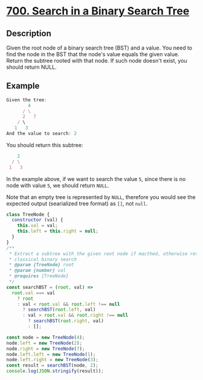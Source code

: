 # [700. Search in a Binary Search Tree](https://leetcode.com/problems/search-in-a-binary-search-tree/description/)

## Description

Given the root node of a binary search tree (BST) and a value. You need to find the node in the BST that the node's value equals the given value. Return the subtree rooted with that node. If such node doesn't exist, you should return NULL.

## Example

```javascript
Given the tree:
        4
      / \
      2   7
    / \
   1   3
And the value to search: 2
```

You should return this subtree:

```javascript
    2
  / \
 1   3
```

In the example above, if we want to search the value `5`, since there is no node with value `5`, we should return `NULL`.

Note that an empty tree is represented by `NULL`, therefore you would see the expected output (searialized tree format) as `[]`, not `null`.

```javascript
class TreeNode {
  constructor (val) {
    this.val = val;
    this.left = this.right = null;
  }
}
/**
 * Extract a subtree with the given root node if macthed, otherwise return empty array.
 * classical binary search
 * @param {TreeNode} root
 * @param {number} val
 * @requires {TreeNode}
 */
const searchBST = (root, val) =>
  root.val === val
    ? root
    : val < root.val && root.left !== null
      ? searchBST(root.left, val)
      : val > root.val && root.right !== null
        ? searchBST(root.right, val)
        : [];

const node = new TreeNode(4);
node.left = new TreeNode(2);
node.right = new TreeNode(7);
node.left.left = new TreeNode(1);
node.left.right = new TreeNode(3);
const result = searchBST(node, 2);
console.log(JSON.stringify(result));
```